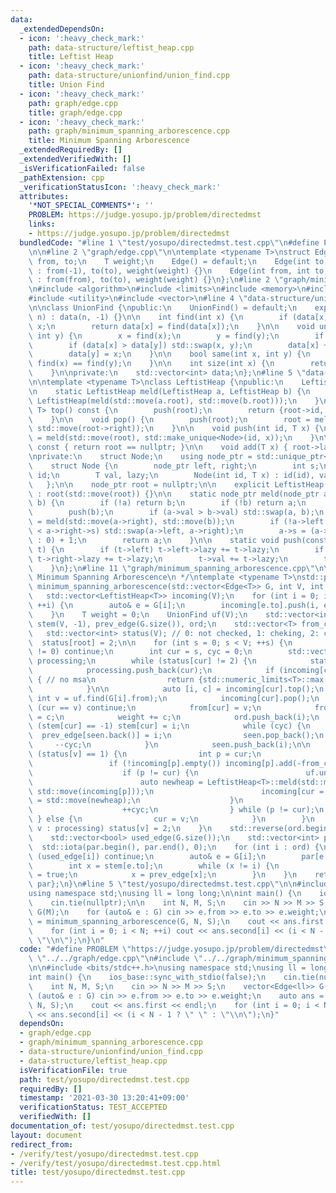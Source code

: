 ```yaml
---
data:
  _extendedDependsOn:
  - icon: ':heavy_check_mark:'
    path: data-structure/leftist_heap.cpp
    title: Leftist Heap
  - icon: ':heavy_check_mark:'
    path: data-structure/unionfind/union_find.cpp
    title: Union Find
  - icon: ':heavy_check_mark:'
    path: graph/edge.cpp
    title: graph/edge.cpp
  - icon: ':heavy_check_mark:'
    path: graph/minimum_spanning_arborescence.cpp
    title: Minimum Spanning Arborescence
  _extendedRequiredBy: []
  _extendedVerifiedWith: []
  _isVerificationFailed: false
  _pathExtension: cpp
  _verificationStatusIcon: ':heavy_check_mark:'
  attributes:
    '*NOT_SPECIAL_COMMENTS*': ''
    PROBLEM: https://judge.yosupo.jp/problem/directedmst
    links:
    - https://judge.yosupo.jp/problem/directedmst
  bundledCode: "#line 1 \"test/yosupo/directedmst.test.cpp\"\n#define PROBLEM \"https://judge.yosupo.jp/problem/directedmst\"\
    \n\n#line 2 \"graph/edge.cpp\"\n\ntemplate <typename T>\nstruct Edge {\n    int\
    \ from, to;\n    T weight;\n    Edge() = default;\n    Edge(int to, T weight)\
    \ : from(-1), to(to), weight(weight) {}\n    Edge(int from, int to, T weight)\
    \ : from(from), to(to), weight(weight) {}\n};\n#line 2 \"graph/minimum_spanning_arborescence.cpp\"\
    \n#include <algorithm>\n#include <limits>\n#include <memory>\n#include <numeric>\n\
    #include <utility>\n#include <vector>\n#line 4 \"data-structure/unionfind/union_find.cpp\"\
    \n\nclass UnionFind {\npublic:\n    UnionFind() = default;\n    explicit UnionFind(int\
    \ n) : data(n, -1) {}\n\n    int find(int x) {\n        if (data[x] < 0) return\
    \ x;\n        return data[x] = find(data[x]);\n    }\n\n    void unite(int x,\
    \ int y) {\n        x = find(x);\n        y = find(y);\n        if (x == y) return;\n\
    \        if (data[x] > data[y]) std::swap(x, y);\n        data[x] += data[y];\n\
    \        data[y] = x;\n    }\n\n    bool same(int x, int y) {\n        return\
    \ find(x) == find(y);\n    }\n\n    int size(int x) {\n        return -data[find(x)];\n\
    \    }\n\nprivate:\n    std::vector<int> data;\n};\n#line 5 \"data-structure/leftist_heap.cpp\"\
    \n\ntemplate <typename T>\nclass LeftistHeap {\npublic:\n    LeftistHeap() = default;\n\
    \n    static LeftistHeap meld(LeftistHeap a, LeftistHeap b) {\n        return\
    \ LeftistHeap(meld(std::move(a.root), std::move(b.root)));\n    }\n\n    std::pair<int,\
    \ T> top() const {\n        push(root);\n        return {root->id, root->val};\n\
    \    }\n\n    void pop() {\n        push(root);\n        root = meld(std::move(root->left),\
    \ std::move(root->right));\n    }\n\n    void push(int id, T x) {\n        root\
    \ = meld(std::move(root), std::make_unique<Node>(id, x));\n    }\n\n    bool empty()\
    \ const { return root == nullptr; }\n\n    void add(T x) { root->lazy += x; }\n\
    \nprivate:\n    struct Node;\n    using node_ptr = std::unique_ptr<Node>;\n\n\
    \    struct Node {\n        node_ptr left, right;\n        int s;\n        int\
    \ id;\n        T val, lazy;\n        Node(int id, T x) : id(id), val(x) {}\n \
    \   };\n\n    node_ptr root = nullptr;\n\n    explicit LeftistHeap(node_ptr root)\
    \ : root(std::move(root)) {}\n\n    static node_ptr meld(node_ptr a, node_ptr\
    \ b) {\n        if (!a) return b;\n        if (!b) return a;\n        push(a);\n\
    \        push(b);\n        if (a->val > b->val) std::swap(a, b);\n        a->right\
    \ = meld(std::move(a->right), std::move(b));\n        if (!a->left || a->left->s\
    \ < a->right->s) std::swap(a->left, a->right);\n        a->s = (a->right ? a->right->s\
    \ : 0) + 1;\n        return a;\n    }\n\n    static void push(const node_ptr&\
    \ t) {\n        if (t->left) t->left->lazy += t->lazy;\n        if (t->right)\
    \ t->right->lazy += t->lazy;\n        t->val += t->lazy;\n        t->lazy = 0;\n\
    \    }\n};\n#line 11 \"graph/minimum_spanning_arborescence.cpp\"\n\n/*\n * @brief\
    \ Minimum Spanning Arborescence\n */\ntemplate <typename T>\nstd::pair<T, std::vector<int>>\
    \ minimum_spanning_arborescence(std::vector<Edge<T>> G, int V, int root) {\n \
    \   std::vector<LeftistHeap<T>> incoming(V);\n    for (int i = 0; i < (int) G.size();\
    \ ++i) {\n        auto& e = G[i];\n        incoming[e.to].push(i, e.weight);\n\
    \    }\n    T weight = 0;\n    UnionFind uf(V);\n    std::vector<int> from(V),\
    \ stem(V, -1), prev_edge(G.size()), ord;\n    std::vector<T> from_cost(V);\n \
    \   std::vector<int> status(V); // 0: not checked, 1: cheking, 2: checked\n  \
    \  status[root] = 2;\n\n    for (int s = 0; s < V; ++s) {\n        if (status[s]\
    \ != 0) continue;\n        int cur = s, cyc = 0;\n        std::vector<int> seen,\
    \ processing;\n        while (status[cur] != 2) {\n            status[cur] = 1;\n\
    \            processing.push_back(cur);\n            if (incoming[cur].empty())\
    \ { // no msa\n                return {std::numeric_limits<T>::max(), std::vector<int>()};\n\
    \            }\n\n            auto [i, c] = incoming[cur].top();\n           \
    \ int v = uf.find(G[i].from);\n            incoming[cur].pop();\n            if\
    \ (cur == v) continue;\n            from[cur] = v;\n            from_cost[cur]\
    \ = c;\n            weight += c;\n            ord.push_back(i);\n            if\
    \ (stem[cur] == -1) stem[cur] = i;\n            while (cyc) {\n              \
    \  prev_edge[seen.back()] = i;\n                seen.pop_back();\n           \
    \     --cyc;\n            }\n            seen.push_back(i);\n\n            if\
    \ (status[v] == 1) {\n                int p = cur;\n                do {\n   \
    \                 if (!incoming[p].empty()) incoming[p].add(-from_cost[p]);\n\
    \                    if (p != cur) {\n                        uf.unite(p, cur);\n\
    \                        auto newheap = LeftistHeap<T>::meld(std::move(incoming[cur]),\
    \ std::move(incoming[p]));\n                        incoming[cur = uf.find(cur)]\
    \ = std::move(newheap);\n                    }\n                    p = uf.find(from[p]);\n\
    \                    ++cyc;\n                } while (p != cur);\n           \
    \ } else {\n                cur = v;\n            }\n        }\n        for (int\
    \ v : processing) status[v] = 2;\n    }\n    std::reverse(ord.begin(), ord.end());\n\
    \    std::vector<bool> used_edge(G.size());\n    std::vector<int> par(V);\n  \
    \  std::iota(par.begin(), par.end(), 0);\n    for (int i : ord) {\n        if\
    \ (used_edge[i]) continue;\n        auto& e = G[i];\n        par[e.to] = e.from;\n\
    \        int x = stem[e.to];\n        while (x != i) {\n            used_edge[x]\
    \ = true;\n            x = prev_edge[x];\n        }\n    }\n    return {weight,\
    \ par};\n}\n#line 5 \"test/yosupo/directedmst.test.cpp\"\n\n#include <bits/stdc++.h>\n\
    using namespace std;\nusing ll = long long;\n\nint main() {\n    ios_base::sync_with_stdio(false);\n\
    \    cin.tie(nullptr);\n\n    int N, M, S;\n    cin >> N >> M >> S;\n    vector<Edge<ll>>\
    \ G(M);\n    for (auto& e : G) cin >> e.from >> e.to >> e.weight;\n    auto ans\
    \ = minimum_spanning_arborescence(G, N, S);\n    cout << ans.first << endl;\n\
    \    for (int i = 0; i < N; ++i) cout << ans.second[i] << (i < N - 1 ? \" \" :\
    \ \"\\n\");\n}\n"
  code: "#define PROBLEM \"https://judge.yosupo.jp/problem/directedmst\"\n\n#include\
    \ \"../../graph/edge.cpp\"\n#include \"../../graph/minimum_spanning_arborescence.cpp\"\
    \n\n#include <bits/stdc++.h>\nusing namespace std;\nusing ll = long long;\n\n\
    int main() {\n    ios_base::sync_with_stdio(false);\n    cin.tie(nullptr);\n\n\
    \    int N, M, S;\n    cin >> N >> M >> S;\n    vector<Edge<ll>> G(M);\n    for\
    \ (auto& e : G) cin >> e.from >> e.to >> e.weight;\n    auto ans = minimum_spanning_arborescence(G,\
    \ N, S);\n    cout << ans.first << endl;\n    for (int i = 0; i < N; ++i) cout\
    \ << ans.second[i] << (i < N - 1 ? \" \" : \"\\n\");\n}"
  dependsOn:
  - graph/edge.cpp
  - graph/minimum_spanning_arborescence.cpp
  - data-structure/unionfind/union_find.cpp
  - data-structure/leftist_heap.cpp
  isVerificationFile: true
  path: test/yosupo/directedmst.test.cpp
  requiredBy: []
  timestamp: '2021-03-30 13:20:41+09:00'
  verificationStatus: TEST_ACCEPTED
  verifiedWith: []
documentation_of: test/yosupo/directedmst.test.cpp
layout: document
redirect_from:
- /verify/test/yosupo/directedmst.test.cpp
- /verify/test/yosupo/directedmst.test.cpp.html
title: test/yosupo/directedmst.test.cpp
---
```


